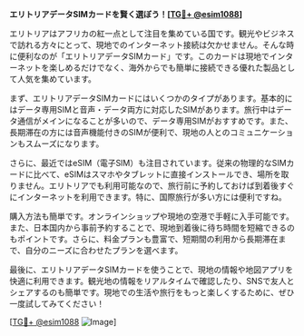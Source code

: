 **エリトリアデータSIMカードを賢く選ぼう！[[TG💪+ @esim1088](https://t.me/s/esim1088)]**

エリトリアはアフリカの紅一点として注目を集めている国です。観光やビジネスで訪れる方々にとって、現地でのインターネット接続は欠かせません。そんな時に便利なのが「エリトリアデータSIMカード」です。このカードは現地でインターネットを楽しめるだけでなく、海外からでも簡単に接続できる優れた製品として人気を集めています。

まず、エリトリアデータSIMカードにはいくつかのタイプがあります。基本的にはデータ専用SIMと音声・データ両方に対応したSIMがあります。旅行中はデータ通信がメインになることが多いので、データ専用SIMがおすすめです。また、長期滞在の方には音声機能付きのSIMが便利で、現地の人とのコミュニケーションもスムーズになります。

さらに、最近ではeSIM（電子SIM）も注目されています。従来の物理的なSIMカードに比べて、eSIMはスマホやタブレットに直接インストールでき、場所を取りません。エリトリアでも利用可能なので、旅行前に予約しておけば到着後すぐにインターネットを利用できます。特に、国際旅行が多い方には便利ですね。

購入方法も簡単です。オンラインショップや現地の空港で手軽に入手可能です。また、日本国内から事前予約することで、現地到着後に待ち時間を短縮できるのもポイントです。さらに、料金プランも豊富で、短期間の利用から長期滞在まで、自分のニーズに合わせたプランを選べます。

最後に、エリトリアデータSIMカードを使うことで、現地の情報や地図アプリを快適に利用できます。観光地の情報をリアルタイムで確認したり、SNSで友人とシェアするのも簡単です。現地での生活や旅行をもっと楽しくするために、ぜひ一度試してみてください！

[[TG💪+ @esim1088](https://t.me/s/esim1088) ![Image](https://i.postimg.cc/Y0z9fWf4/image.png)]